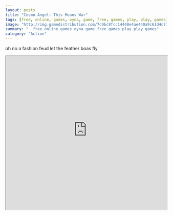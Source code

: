 ```yaml
---
layout: posts
title: "Cosmo Angel: This Means War"
tags: [free, online, games, oyna, game, free, games, play, play, games]
image: "http://img.gamedistribution.com/7c9bc8fcc14448e4ae440a9c61d4c715.jpg"
summary: "  free online games oyna game free games play play games"
category: "Action"
---
```


oh no a fashion feud let the feather boas fly

<iframe width="100%" height="480px;" src="http://flash.gamedistribution.com?game=7c9bc8fcc14448e4ae440a9c61d4c715"></iframe>